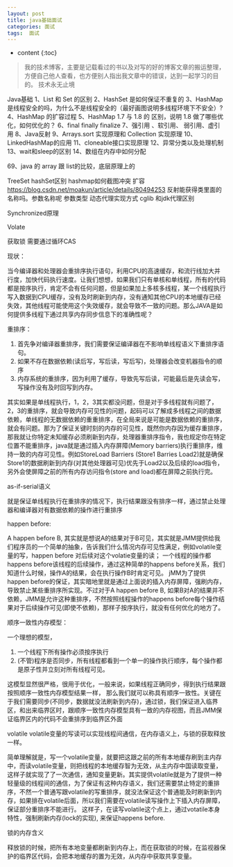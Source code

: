 ```yaml
---
layout: post
title: java基础面试
categories: 面试
tags:  面试
---
```


* content
{:toc}

> 我的技术博客，主要是记载看过的书以及对写的好的博客文章的搬运整理，方便自己他人查看，也方便别人指出我文章中的错误，达到一起学习的目的。
> 技术永无止境



Java基础
1、List 和 Set 的区别
2、HashSet 是如何保证不重复的
3、HashMap 是线程安全的吗，为什么不是线程安全的（最好画图说明多线程环境下不安全）?
4、HashMap 的扩容过程
5、HashMap 1.7 与 1.8 的 区别，说明 1.8 做了哪些优化，如何优化的？
6、final finally finalize
7、强引用 、软引用、 弱引用、虚引用
8、Java反射
9、Arrays.sort 实现原理和 Collection 实现原理
10、LinkedHashMap的应用
11、cloneable接口实现原理
12、异常分类以及处理机制
13、wait和sleep的区别
14、数组在内存中如何分配

69、java 的 array 跟 list的比较，底层原理上的

TreeSet hashSet区别
hashmap如何截图冲突 扩容
https://blog.csdn.net/moakun/article/details/80494253
反射能获得类里面的名称吗。参数名称呢 参数类型
动态代理实现方式  cglib 和jdk代理区别



Synchronized原理

Volate

获取锁 需要通过循环CAS

现状：

 当今编译器和处理器会重排序执行语句，利用CPU的高速缓存，和流行线加大并行度，加快代码执行速度。让我们想想，如果我们只有单核和单线程，所有的代码都是按序执行，肯定不会有任何问题，但是如果加上多核多线程，某一个线程执行写入数据到CPU缓存，没有及时刷新到内存，没有通知其他CPU的本地缓存已经失效，其他线程可能使用这个失效缓存，就会导致不一致的问题。那么JAVA是如何提供多线程下通过共享内存同步信息下的准确性呢？

重排序：

1. 首先争对编译器重排序，我们需要保证编译器在不影响单线程语义下重排序语句。
2. 如果不存在数据依赖(读后写，写后读，写后写)，处理器会改变机器指令的顺序
3. 内存系统的重排序，因为利用了缓存，导致先写后读，可能最后是先读会写，写操作没有及时回写到内存。

其实如果是单线程执行，1，2，3其实都没问题，但是对于多线程就有问题了，2，3的重排序，就会导致内存可见性的问题，起码可以了解成多线程之间的数据依赖，单线程的无数据依赖的重重排序，在全局来说是可能是数据依赖的重排序，就会有问题。那为了保证关键时刻的内存的可见性，既然你内存因为缓存重排序，那我就让你特定未知缓存必须刷新到内存，处理器重排序指令，我也规定你在特定位置不能重排序，java就是通过插入内存屏障(Memory barriers)执行重排序，维持一致的内存可见性。例如StoreLoad Barriers (Store1 Barries Load2)就是确保Store1的数据刷新到内存(对其他处理器可见)优先于Load2以及后续的load指令，另外会使屏障之前的所有内存访问指令(store and load)都在屏障之前执行完。

as-if-serial语义

  就是保证单线程执行在重排序的情况下，执行结果跟没有排序一样，通过禁止处理器和编译器对有数据依赖的操作进行重排序

happen before:

A happen before B, 其实就是想说A的结果对于B可见，其实就是JMM提供给我们程序员的一个简单的抽象，告诉我们什么情况内存可见性满足，例如volatile变量的写，happen before 对后续对这个volatie变量的读； 一个线程的操作都happens before该线程的后续操作，通过这种简单的happens before关系，我们知道什么时候，操作A的结果，会在执行操作B时肯定可见。
jMM为了提供happen before的保证，其实暗地里就是通过上面说的插入内存屏障，强刷内存，导致禁止某些重排序所实现。不过对于A happen before B, 如果B对A的结果并不依赖，JMM是允许这种重排序，不然按照线程操作的happens before每个操作结果对于后续操作可见(即使不依赖)，那样子按序执行，就没有任何优化的地方了。


顺序一致性内存模型：

  一个理想的模型，
  1. 一个线程下所有操作必须按序执行
  2. (不管)程序是否同步，所有线程都看到一个单一的操作执行顺序，每个操作都是原子性并立刻对所有线程可见。
  
  这模型显然很严格，很用于优化，一般来说，如果线程正确同步，得到执行结果跟按照顺序一致性内存模型结果一样，
那么我们就可以称具有顺序一致性。关键在于我们需要同步(不同步，数据就没法刷新到内存)，通过锁，我们保证进入临界区，和出来临界区时，跟顺序一致性内存模型具有一致的内存视图，而且JMM保证临界区内的代码不会重排序到临界区外面


volatile 
volatile变量的写读可以实现线程间通信，在内存语义上，与锁的获取释放一样。

简单理解就是，写一个volatile变量，就要把这跟之前的所有本地缓存刷到主内存中，而读volatile变量，则把线程的本地缓存智为无效，从主内存中国读取变量，这样子就实现了了一次通信，通知变量更新。其实提供volatile就是为了提供一种轻量级的线程间的通信，为了保证有这种内存语义，我们还需要禁止特定的重排序，不然一个普通写跟volatile的写重排序，就没法保证这个普通能及时刷新到内存，如果排在volatile后面，所以我们需要在volatile读写操作上下插入内存屏障，保证部分重排序不能进行。
这样子，在读写volatile这个点上，通过votatile本身特性，强制刷新内存(lock的实现), 来保证happens before.


锁的内存含义

释放锁的时候，把所有本地变量都刷新到内存上，而在获取锁的时候，在监视器保护的临界区代码，会把本地缓存的置为无效，从内存中获取共享变量。




